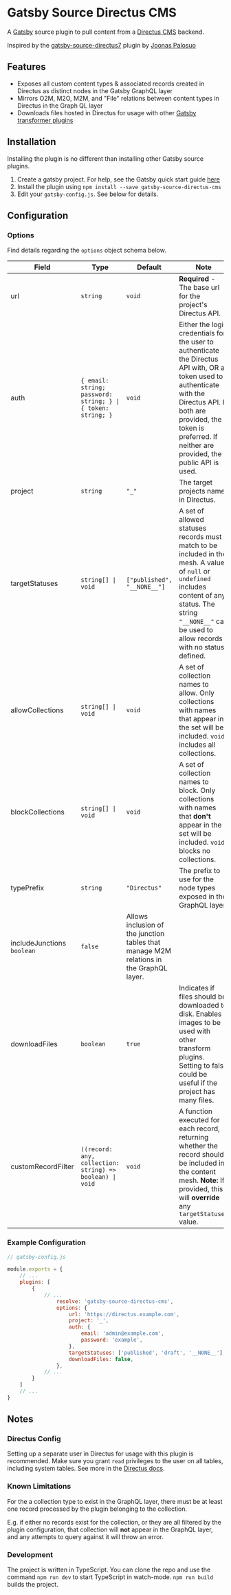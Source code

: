 # Gatsby Source Directus CMS

A [Gatsby](https://www.gatsbyjs.org/) source plugin to pull content from a [Directus CMS](https://directus.io/) backend.

Inspired by the [gatsby-source-directus7](https://github.com/Jonesus/gatsby-source-directus7) plugin by [Joonas Palosuo](https://github.com/Jonesus)

## Features

- Exposes all custom content types & associated records created in Directus as distinct nodes in the Gatsby GraphQL layer
- Mirrors O2M, M2O, M2M, and "File" relations between content types in Directus in the Graph QL layer
- Downloads files hosted in Directus for usage with other [Gatsby transformer plugins](https://www.gatsbyjs.org/plugins/?=gatsby-transformer)

## Installation

Installing the plugin is no different than installing other Gatsby source plugins.

1) Create a gatsby project. For help, see the Gatsby quick start guide [here](https://www.gatsbyjs.org/docs/quick-start)
2) Install the plugin using ```npm install --save gatsby-source-directus-cms```
3) Edit your ```gatsby-config.js```. See below for details.

## Configuration

### Options

Find details regarding the ```options``` object schema below.

 | Field | Type |  Default | Note |
 | ----- | ---- | -------- | ----- |
 | url | ```string``` | ```void``` | **Required** - The base url for the project's Directus API. |
 | auth | ```{ email: string; password: string; } \| { token: string; }``` | ```void``` | Either the login credentials for the user to authenticate the Directus API with, OR a token used to authenticate with the Directus API. If both are provided, the token is preferred. If neither are provided, the public API is used. |
 | project | ```string``` | ```"_"``` | The target projects name in Directus. |
| targetStatuses | ```string[] \| void``` | ```["published", "__NONE__"]``` | A set of allowed statuses records must match to be included in the mesh. A value of ```null``` or ```undefined``` includes content of any status. The string ```"__NONE__"``` can be used to allow records with no status defined. |
 | allowCollections | ```string[] \| void``` | ```void``` | A set of collection names to allow. Only collections with names that appear in the set will be included. ```void``` includes all collections. |
 | blockCollections | ```string[] \| void``` | ```void``` | A set of collection names to block. Only collections with names that **don't** appear in the set will be included. ```void``` blocks no collections. |
 | typePrefix | ```string``` | ```"Directus"``` | The prefix to use for the node types exposed in the GraphQL layer. |
 | includeJunctions ```boolean``` | ```false``` | Allows inclusion of the junction tables that manage M2M relations in the GraphQL layer. |
 | downloadFiles | ```boolean``` | ```true``` | Indicates if files should be downloaded to disk. Enables images to be used with other transform plugins. Setting to false could be useful if the project has many files. |
 | customRecordFilter | ```((record: any, collection: string) => boolean) \| void``` | ```void``` | A function executed for each record, returning whether the record should be included in the content mesh. **Note:** If provided, this will **override** any ```targetStatuses``` value. |

### Example Configuration

```js
// gatsby-config.js

module.exports = {
    // ...
    plugins: [
        {
            // ...
                resolve: 'gatsby-source-directus-cms',
                options: {
                    url: 'https://directus.example.com',
                    project: '_',
                    auth: {
                        email: 'admin@example.com',
                        password: 'example',
                    },
                    targetStatuses: ['published', 'draft', '__NONE__'],
                    downloadFiles: false,
                },
            // ...
        }
    ]
    // ...
}
```

## Notes

### Directus Config

Setting up a separate user in Directus for usage with this plugin is recommended. Make sure you grant ```read``` privileges to the user on all tables, including system tables. See more in the [Directus docs](https://docs.directus.io/guides/permissions.html#collection-level).

### Known Limitations

For the a collection type to exist in the GraphQL layer, there must be at least one record processed by the plugin belonging to the collection.

E.g. if either no records exist for the collection, or they are all filtered by the plugin configuration, that collection will **not** appear in the GraphQL layer, and any attempts to query against it will throw an error.

### Development

The project is written in TypeScript. You can clone the repo and use the command ```npm run dev``` to start TypeScript in watch-mode. ```npm run build``` builds the project.
